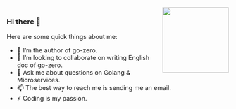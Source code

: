 <img align="right" width="150px" src="https://raw.githubusercontent.com/tal-tech/zero-doc/main/doc/images/go-zero.png">

### Hi there 👋

<!--
**kevwan/kevwan** is a ✨ _special_ ✨ repository because its `README.md` (this file) appears on your GitHub profile.
-->

Here are some quick things about me:

- 🔭 I’m the author of go-zero.
- 👯 I’m looking to collaborate on writing English doc of go-zero.
- 💬 Ask me about questions on Golang & Microservices.
- 📫 The best way to reach me is sending me an email.
- ⚡ Coding is my passion.
